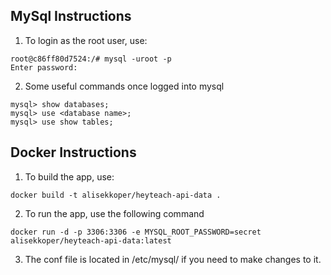 ## MySql Instructions

1. To login as the root user, use:

```
root@c86ff80d7524:/# mysql -uroot -p
Enter password:
```

2. Some useful commands once logged into mysql

```
mysql> show databases;
mysql> use <database name>;
mysql> use show tables;
```

## Docker Instructions

1. To build the app, use:

```
docker build -t alisekkoper/heyteach-api-data .
```

2. To run the app, use the following command

```
docker run -d -p 3306:3306 -e MYSQL_ROOT_PASSWORD=secret alisekkoper/heyteach-api-data:latest
```

3. The conf file is located in /etc/mysql/ if you need to make changes to it.
